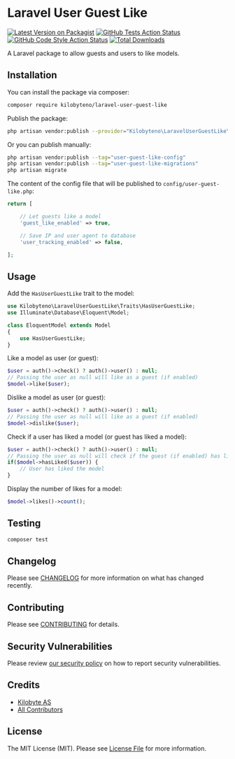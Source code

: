 # Laravel User Guest Like

[![Latest Version on Packagist](https://img.shields.io/packagist/v/kilobyteno/laravel-user-guest-like.svg?style=flat-square)](https://packagist.org/packages/kilobyteno/laravel-user-guest-like)
[![GitHub Tests Action Status](https://img.shields.io/github/workflow/status/kilobyteno/laravel-user-guest-like/run-tests?label=tests)](https://github.com/kilobyteno/laravel-user-guest-like/actions?query=workflow%3Arun-tests+branch%3Amain)
[![GitHub Code Style Action Status](https://img.shields.io/github/workflow/status/kilobyteno/laravel-user-guest-like/Check%20&%20fix%20styling?label=code%20style)](https://github.com/kilobyteno/laravel-user-guest-like/actions?query=workflow%3A"Check+%26+fix+styling"+branch%3Amain)
[![Total Downloads](https://img.shields.io/packagist/dt/kilobyteno/laravel-user-guest-like.svg?style=flat-square)](https://packagist.org/packages/kilobyteno/laravel-user-guest-like)

A Laravel package to allow guests and users to like models.

## Installation

You can install the package via composer:

```bash
composer require kilobyteno/laravel-user-guest-like
```

Publish the package:

```bash
php artisan vendor:publish --provider="Kilobyteno\LaravelUserGuestLike\LaravelUserGuestLikeServiceProvider"
```

Or you can publish manually:

```bash
php artisan vendor:publish --tag="user-guest-like-config"
php artisan vendor:publish --tag="user-guest-like-migrations"
php artisan migrate
```

The content of the config file that will be published to `config/user-guest-like.php`:

```php
return [

    // Let guests like a model
    'guest_like_enabled' => true,

    // Save IP and user agent to database
    'user_tracking_enabled' => false,

];
```

## Usage

Add the `HasUserGuestLike` trait to the model:

```php
use Kilobyteno\LaravelUserGuestLike\Traits\HasUserGuestLike;
use Illuminate\Database\Eloquent\Model;

class EloquentModel extends Model
{
    use HasUserGuestLike;
}
```

Like a model as user (or guest):

```php
$user = auth()->check() ? auth()->user() : null;
// Passing the user as null will like as a guest (if enabled)
$model->like($user);
```

Dislike a model as user (or guest):

```php
$user = auth()->check() ? auth()->user() : null;
// Passing the user as null will like as a guest (if enabled)
$model->dislike($user);
```

Check if a user has liked a model (or guest has liked a model):

```php
$user = auth()->check() ? auth()->user() : null;
// Passing the user as null will check if the guest (if enabled) has liked the model
if($model->hasLiked($user)) {
    // User has liked the model
}
```

Display the number of likes for a model:

```php
$model->likes()->count();
```

## Testing

```bash
composer test
```

## Changelog

Please see [CHANGELOG](CHANGELOG.md) for more information on what has changed recently.

## Contributing

Please see [CONTRIBUTING](.github/CONTRIBUTING.md) for details.

## Security Vulnerabilities

Please review [our security policy](../../security/policy) on how to report security vulnerabilities.

## Credits

-   [Kilobyte AS](https://github.com/kilobyteno)
-   [All Contributors](../../contributors)

## License

The MIT License (MIT). Please see [License File](LICENSE.md) for more information.

